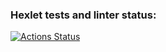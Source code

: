 ### Hexlet tests and linter status:
[![Actions Status](https://github.com/Johnny32id/frontend-project-lvl3/workflows/hexlet-check/badge.svg)](https://github.com/Johnny32id/frontend-project-lvl3/actions)